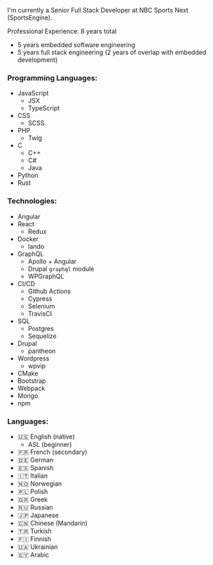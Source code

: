 I'm currently a Senior Full Stack Developer at NBC Sports Next (SportsEngine).

Professional Experience: 8 years total
  - 5 years embedded software engineering
  - 5 years full stack engineering (2 years of overlap with embedded development)

### Programming Languages:

- JavaScript
  - JSX
  - TypeScript
- CSS
  - SCSS
- PHP
  - Twig
- C
  - C++
  - C#
  - Java
- Python
- Rust

### Technologies:

- Angular
- React
  - Redux
- Docker
  - lando
- GraphQL
  - Apollo + Angular
  - Drupal `graphql` module
  - WPGraphQL
- CI/CD
  - Github Actions
  - Cypress
  - Selenium
  - TravisCI
- SQL
  - Postgres
  - Sequelize
- Drupal
  - pantheon
- Wordpress
  - wpvip
- CMake
- Bootstrap
- Webpack
- Mongo
- npm

### Languages:
- 🇺🇸 English (native)
  - ASL (beginner)
- 🇫🇷 French (secondary)
- 🇩🇪 German
- 🇪🇸 Spanish
- 🇮🇹 Italian
- 🇳🇴 Norwegian
- 🇵🇱 Polish
- 🇬🇷 Greek
- 🇷🇺 Russian
- 🇯🇵 Japanese
- 🇨🇳 Chinese (Mandarin)
- 🇹🇷 Turkish
- 🇫🇮 Finnish
- 🇺🇦 Ukrainian
- 🇸🇾 Arabic
